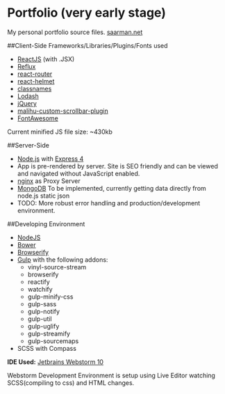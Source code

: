 # Portfolio (very early stage)

My personal portfolio source files. [saarman.net](http://saarman.net "Mart Saarman - Front-End Web Developer")

##Client-Side Frameworks/Libraries/Plugins/Fonts used

* [ReactJS](https://github.com/facebook/react) (with .JSX) 
* [Reflux](https://github.com/spoike/refluxjs) 
* [react-router](https://github.com/rackt/react-router)
* [react-helmet](https://github.com/nfl/react-helmet)
* [classnames](https://github.com/JedWatson/classnames)
* [Lodash](https://github.com/lodash/lodash)
* [jQuery](https://github.com/jquery/jquery) 
* [malihu-custom-scrollbar-plugin](https://github.com/malihu/malihu-custom-scrollbar-plugin)
* [FontAwesome](https://github.com/FortAwesome/Font-Awesome)

Current minified JS file size: ~430kb

##Server-Side
* [Node.js](https://nodejs.org) with [Express 4](http://expressjs.com) 
* App is pre-rendered by server. Site is SEO friendly and can be viewed and navigated without JavaScript enabled.
* [nginx](http://nginx.org) as Proxy Server
* [MongoDB](https://www.mongodb.org) To be implemented, currently getting data directly from node.js static json
* TODO: More robust error handling and production/development environment.
 
##Developing Environment

* [NodeJS](https://github.com/joyent/node)
* [Bower](https://github.com/bower/bower)
* [Browserify](https://github.com/substack/node-browserify)
* [Gulp](https://github.com/gulpjs/gulp) with the following addons:
    * vinyl-source-stream
    * browserify
    * reactify
    * watchify
    * gulp-minify-css
    * gulp-sass
    * gulp-notify
    * gulp-util
    * gulp-uglify
    * gulp-streamify
    * gulp-sourcemaps
* SCSS with Compass
    
**IDE Used:** [Jetbrains Webstorm 10](https://www.jetbrains.com/webstorm/)

Webstorm Development Environment is setup using Live Editor watching SCSS(compiling to css) and HTML changes.